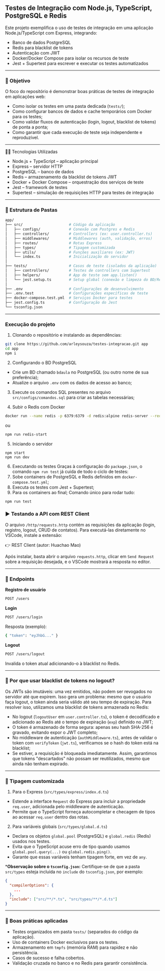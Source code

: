 ## Testes de Integração com Node.js, TypeScript, PostgreSQL e Redis

Este projeto exemplifica o uso de testes de integração em uma aplicação Node.js/TypeScript com Express, integrando:
- Banco de dados PostgreSQL
- Redis para blacklist de tokens
- Autenticação com JWT
- Docker/Docker Compose para isolar os recursos de teste
- Jest + Supertest para escrever e executar os testes automatizados

---


### 📌 Objetivo

O foco do repositório é demonstrar boas práticas de testes de integração em aplicações web:
- Como isolar os testes em uma pasta dedicada (`tests/`);
- Como configurar bancos de dados e cache temporários com Docker para os testes;
- Como validar fluxos de autenticação (login, logout, blacklist de tokens) de ponta a ponta;
- Como garantir que cada execução de teste seja independente e reproduzível.

---


🧑‍💻 Tecnologias Utilizadas

- Node.js + TypeScript – aplicação principal
- Express – servidor HTTP
- PostgreSQL – banco de dados
- Redis – armazenamento da blacklist de tokens JWT
- Docker + Docker Compose – orquestração dos serviços de teste
- Jest – framework de testes
- Supertest – simulação de requisições HTTP para testes de integração

---


### 📂 Estrutura de Pastas

```bash
app/
├── src/                     # Código da aplicação
│   ├── configs/             # Conexão com Postgres e Redis
│   ├── controllers/         # Controllers (ex: user.controller.ts)
│   ├── middlewares/         # Middlewares (auth, validação, erros)
│   ├── routes/              # Rotas Express
│   ├── types/               # Tipagem customizada
│   ├── utils/               # Funções auxiliares (ex: JWT)
│   └── index.ts             # Inicialização do servidor
│
├── tests/                   # Casos de teste (isolados da aplicação)
│   ├── controllers/         # Testes de controllers com Supertest
│   ├── helpers/             # App de teste sem app.listen()
│   └── jest.setup.ts        # Setup global (conexão e limpeza do BD/Redis)
│
├── .env                     # Configurações de desenvolvimento
├── .env.test                # Configurações específicas de teste
├── docker-compose.test.yml  # Serviços Docker para testes
├── jest.config.ts           # Configuração do Jest
└── tsconfig.json
```


---

### Execução do projeto

1. Clonando o repositório e instalando as dependências:
```bash
git clone https://github.com/arleysouza/testes-integracao.git app
cd app
npm i
```

2. Configurando o BD PostgreSQL
- Crie um BD chamado `bdaula` no PostgreSQL (ou outro nome de sua preferência);
- Atualize o arquivo `.env` com os dados de acesso ao banco;

3. Execute os comandos SQL presentes no arquivo `src/configs/comandos.sql` para criar as tabelas necessárias;

4. Subir o Redis com Docker
```bash
docker run --name redis -p 6379:6379 -d redis:alpine redis-server --requirepass 123
```
ou

```bash
npm run redis-start
```

5. Iniciando o servidor
```
npm start
npm run dev
```

6. Executando os testes
Graças à configuração do `package.json`, o comando `npm run test` já cuida de todo o ciclo de testes:
1. Sobe containers de PostgreSQL e Redis definidos em `docker-compose.test.yml`;
2. Executa os testes com Jest + Supertest;
3. Para os containers ao final;
Comando único para rodar tudo:
```bash
npm run test
```

### ▶️ Testando a API com REST Client

O arquivo `/http/requests.http` contém as requisições da aplicação (login, registro, logout, CRUD de contatos).
Para executá-las diretamente no VSCode, instale a extensão:

👉 REST Client (autor: Huachao Mao)

Após instalar, basta abrir o arquivo `requests.http`, clicar em `Send Request` sobre a requisição desejada, e o VSCode mostrará a resposta no editor.

---

### 🔑 Endpoints

**Registro de usuário**
``` bash
POST /users
```

**Login**
``` bash
POST /users/login
```
Resposta (exemplo):
```bash
{ "token": "eyJhbG..." }
```

**Logout**
``` bash
POST /users/logout
```
Invalida o token atual adicionando-o à blacklist no Redis.


---

### 📌 Por que usar blacklist de tokens no logout?

Os JWTs são imutáveis: uma vez emitidos, não podem ser revogados no servidor até que expirem.
Isso gera um problema: mesmo que o usuário faça logout, o token ainda seria válido até seu tempo de expiração.
Para resolver isso, utilizamos uma blacklist de tokens armazenada no Redis:
- No logout (`logoutUser` em `user.controller.ts`), o token é decodificado e adicionado ao Redis até o tempo de expiração (`exp`) definido no JWT;
- O token é armazenado de forma segura: apenas seu hash SHA-256 é gravado, evitando expor o JWT completo;
- No middleware de autenticação (`authMiddleware.ts`), antes de validar o token com `verifyToken` (`jwt.ts`), verificamos se o hash do token está na blacklist;
- Se estiver, a requisição é bloqueada imediatamente.
Assim, garantimos que tokens "descartados" não possam ser reutilizados, mesmo que ainda não tenham expirado.

---

### 📌 Tipagem customizada

1. Para o Express (`src/types/express/index.d.ts`)
- Estende a interface `Request` do Express para incluir a propriedade `req.user`, adicionada pelo middleware de autenticação.
- Permite que o TypeScript forneça autocompletar e checagem de tipos ao acessar `req.user` dentro das rotas.


2. Para variáveis globais (`src/types/global.d.ts`)
- Declara os objetos `global.pool` (PostgreSQL) e `global.redis` (Redis) usados nos testes.
- Evita que o TypeScript acuse erro de tipo quando usamos `global.pool.query(...)` ou `global.redis.ping()`.
- Garante que essas variáveis tenham tipagem forte, em vez de `any`.


***Observação sobre o `tsconfig.json`:**
Certifique-se de que a pasta `src/types` esteja incluída no `include` do `tsconfig.json`, por exemplo:
```json
{
  "compilerOptions": {
    ...
  },
  "include": ["src/**/*.ts", "src/types/**/*.d.ts"]
}
```

---


### 📌 Boas práticas aplicadas

- Testes organizados em pasta `tests/` (separados do código da aplicação).
- Uso de containers Docker exclusivos para os testes.
- Armazenamento em `tmpfs` (memória RAM) para rapidez e não persistência.
- Casos de sucesso e falha cobertos.
- Validação cruzada no banco e no Redis para garantir consistência.